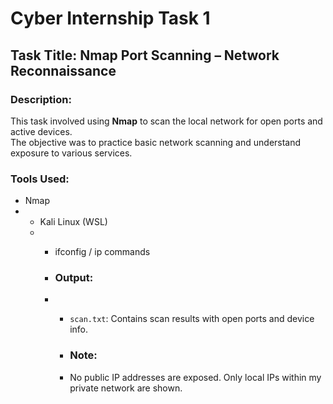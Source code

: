 # Cyber Internship Task 1

## Task Title: Nmap Port Scanning – Network Reconnaissance

###  Description:
This task involved using **Nmap** to scan the local network for open ports and active devices.  
The objective was to practice basic network scanning and understand exposure to various services.

###  Tools Used:
- Nmap
- - Kali Linux (WSL)
  - - ifconfig / ip commands
   
    - ###  Output:
    - - `scan.txt`: Contains scan results with open ports and device info.
     
      - ###  Note:
      - No public IP addresses are exposed. Only local IPs within my private network are shown.
